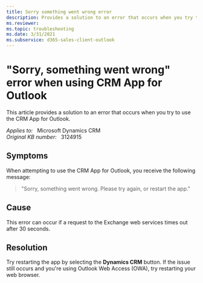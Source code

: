 ```yaml
---
title: Sorry something went wrong error
description: Provides a solution to an error that occurs when you try to use the CRM App for Outlook.
ms.reviewer: 
ms.topic: troubleshooting
ms.date: 3/31/2021
ms.subservice: d365-sales-client-outlook
---
```

# "Sorry, something went wrong" error when using CRM App for Outlook

This article provides a solution to an error that occurs when you try to use the CRM App for Outlook.

_Applies to:_ &nbsp; Microsoft Dynamics CRM  
_Original KB number:_ &nbsp; 3124915

## Symptoms

When attempting to use the CRM App for Outlook, you receive the following message:

> "Sorry, something went wrong. Please try again, or restart the app."

## Cause

This error can occur if a request to the Exchange web services times out after 30 seconds.

## Resolution

Try restarting the app by selecting the **Dynamics CRM** button. If the issue still occurs and you're using Outlook Web Access (OWA), try restarting your web browser.
